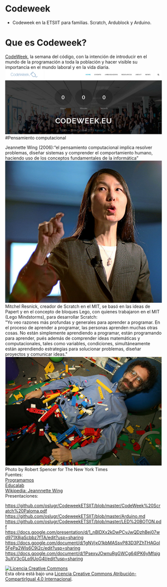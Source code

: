# Codeweek

* Codeweek en la ETSIIT para familias. Scratch, Ardublock y Arduino.
  
# Que es Codeweek?
  
[CodeWeek](http://codeweek.eu/), la semana del código, con la intención de introducir en el mundo de la programación a toda la población y hacer visible su importancia en el mundo laboral y en la vida diaria.   
 ![](/img/CodeWeek.png) 
#Pensamiento computacional  
  
Jeannette Wing (2006):“el pensamiento computacional implica resolver problemas, diseñar sistemas y comprender el comportamiento humano, haciendo uso de los conceptos fundamentales de la informática”  
![](/img/JeannetteWing.jpg)  
Mitchel Resnick, creador de Scratch en el MIT, se basó en las ideas de Papert y en el concepto de bloques Lego, con quienes trabajaron en el MIT (Lego Mindstorms), para desarrollar Scratch:  
        "Yo veo razones más profundas y generales para aprender a programar. En el proceso de aprender a programar, las personas aprenden muchas otras cosas. No están simplemente aprendiendo a programar, están programando para aprender, pués además de comprender ideas matemáticas y computacionales, tales como variables, condiciones, simultáneamente están aprendiendo estrategias para solucionar problemas, diseñar proyectos y comunicar ideas."  
![](/img/MitchelResnick.jpg)  
Photo by Robert Spencer for The New York Times  
Fuentes:  
[Programamos](http://programamos.es/que-es-el-pensamiento-computacional/)  
[Educalab](http://formacion.educalab.es/pluginfile.php/9364/mod_imscp/content/2/pensamiento_computacional_y_scratch.html)  
[Wikipedia: Jeannnette Wing](https://en.wikipedia.org/wiki/Jeannette_Wing#/media/File:Jeannette_Wing,_Davos_2013.jpg)     
Presentaciones:  
  
https://github.com/oslugr/CodeweekETSIIT/blob/master/CodeWeek%20Scratch%20Paloma.pdf
https://github.com/oslugr/CodeweekETSIIT/blob/master/Arduino.md
https://github.com/oslugr/CodeweekETSIIT/blob/master/LED%20BOTON.pdf
https://docs.google.com/presentation/d/1_nBlDXx2kDwPCvJwQDzhBej07wd971X8jaScbbz7fTA/edit?usp=sharing
https://docs.google.com/document/d/1gNVjxO1kbMASsvP83D3PZhTHAGol5FePa2WIs6C9i2c/edit?usp=sharing
https://docs.google.com/document/d/1PsexyJOwnuRgGWCg64IPK6yMfqjg3uXV3cGLp9UoG4I/edit?usp=sharing
  
<a rel="license" href="http://creativecommons.org/licenses/by-sa/4.0/"><img alt="Licencia Creative Commons" style="border-width:0" src="https://i.creativecommons.org/l/by-sa/4.0/88x31.png" /></a><br />Esta obra está bajo una <a rel="license" href="http://creativecommons.org/licenses/by-sa/4.0/">Licencia Creative Commons Atribución-CompartirIgual 4.0 Internacional</a>.
